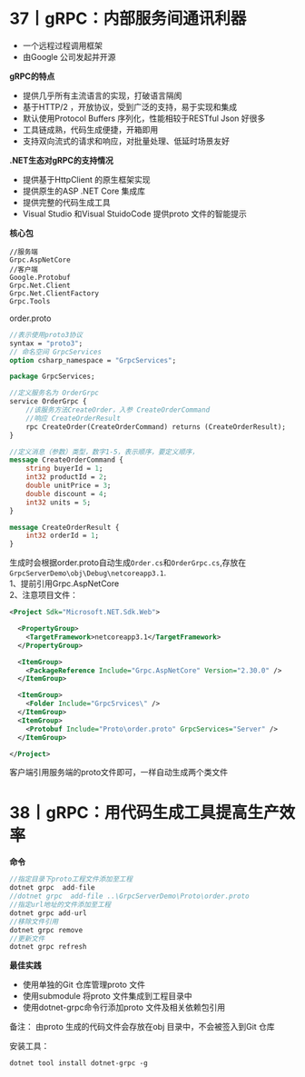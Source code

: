 # 37丨gRPC：内部服务间通讯利器
 - 一个远程过程调用框架
 - 由Google 公司发起并开源

**gRPC的特点**
- 提供几乎所有主流语言的实现，打破语言隔阂
- 基于HTTP/2 ，开放协议，受到广泛的支持，易于实现和集成
- 默认使用Protocol Buffers 序列化，性能相较于RESTful Json 好很多
- 工具链成熟，代码生成便捷，开箱即用
- 支持双向流式的请求和响应，对批量处理、低延时场景友好


**.NET生态对gRPC的支持情况**
- 提供基于HttpClient 的原生框架实现
- 提供原生的ASP .NET Core 集成库
- 提供完整的代码生成工具
- Visual Studio 和Visual StuidoCode 提供proto 文件的智能提示

**核心包**
```
//服务端
Grpc.AspNetCore
//客户端
Google.Protobuf
Grpc.Net.Client
Grpc.Net.ClientFactory
Grpc.Tools
```
order.proto
```protobuf
//表示使用proto3协议
syntax = "proto3";
// 命名空间 GrpcServices
option csharp_namespace = "GrpcServices";

package GrpcServices;

//定义服务名为 OrderGrpc
service OrderGrpc {
    //该服务方法CreateOrder，入参 CreateOrderCommand
    //响应 CreateOrderResult
	rpc CreateOrder(CreateOrderCommand) returns (CreateOrderResult);
}

//定义消息（参数）类型，数字1-5，表示顺序，要定义顺序，
message CreateOrderCommand {
	string buyerId = 1;
    int32 productId = 2;
    double unitPrice = 3;
    double discount = 4;
    int32 units = 5;
}

message CreateOrderResult {
    int32 orderId = 1;
}
```

生成时会根据order.proto自动生成`Order.cs`和`OrderGrpc.cs`,存放在`GrpcServerDemo\obj\Debug\netcoreapp3.1`.  
1、提前引用Grpc.AspNetCore  
2、注意项目文件：
```xml
<Project Sdk="Microsoft.NET.Sdk.Web">

  <PropertyGroup>
    <TargetFramework>netcoreapp3.1</TargetFramework>
  </PropertyGroup>

  <ItemGroup>
    <PackageReference Include="Grpc.AspNetCore" Version="2.30.0" />
  </ItemGroup>

  <ItemGroup>
    <Folder Include="GrpcSrvices\" />
  </ItemGroup>
  <ItemGroup>
    <Protobuf Include="Proto\order.proto" GrpcServices="Server" />
  </ItemGroup>

</Project>

```

客户端引用服务端的proto文件即可，一样自动生成两个类文件  

# 38丨gRPC：用代码生成工具提高生产效率

**命令**
```c#
//指定目录下proto工程文件添加至工程
dotnet grpc  add-file
//dotnet grpc  add-file ..\GrpcServerDemo\Proto\order.proto
//指定url地址的文件添加至工程
dotnet grpc add-url
//移除文件引用
dotnet grpc remove
//更新文件
dotnet grpc refresh
```

**最佳实践**

- 使用单独的Git 仓库管理proto 文件  
- 使用submodule 将proto 文件集成到工程目录中  
- 使用dotnet-grpc命令行添加proto 文件及相关依赖包引用  

备注：
由proto 生成的代码文件会存放在obj 目录中，不会被签入到Git 仓库

安装工具：
```shell
dotnet tool install dotnet-grpc -g
```